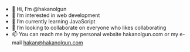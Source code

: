 - 👋 Hi, I’m @hakanolgun
- 👀 I’m interested in web development
- 🌱 I’m currently learning JavaScript
- 💞️ I’m looking to collaborate on everyone who likes collaborating
- 📫 You can reach me by my personal website hakanolgun.com or my e-mail hakan@hakanolgun.com

<!---
hakanolgun/hakanolgun is a ✨ special ✨ repository because its `README.md` (this file) appears on your GitHub profile.
You can click the Preview link to take a look at your changes.
--->
